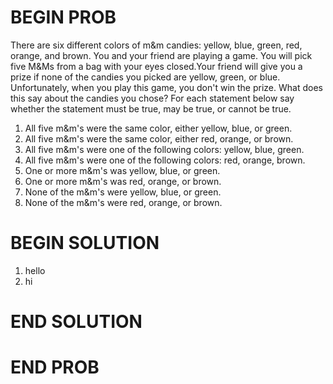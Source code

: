 # BEGIN PROB

There are six different colors of m&m candies: yellow, blue, green, red, orange, and brown.  You and your friend are playing a game. You will pick five M&Ms from a bag with your eyes closed.Your friend will give you a prize if  none of the candies you picked are yellow, green, or blue. Unfortunately, when you play this game, you don't win the prize. What does this say about the candies you chose? For each statement below say whether the statement must be true, may be true, or cannot be true.

1. All five m&m's were the same color, either yellow, blue, or green.
1. All five m&m's were the same color, either red, orange, or brown.
1. All five m&m's were one of the following colors: yellow, blue, green.
1. All five m&m's were one of the following colors: red, orange, brown.
1. One or more m&m's was yellow, blue, or green.
1. One or more m&m's was red, orange, or brown.
1. None of the m&m's were yellow, blue, or green.
1. None of the m&m's were red, orange, or brown.

# BEGIN SOLUTION

1. hello
1. hi

# END SOLUTION

# END PROB
